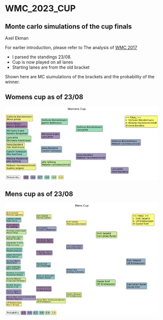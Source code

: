 # WMC_2023_CUP

## Monte carlo simulations of the cup finals
Axel Ekman

For earlier introduction, please refer to The analysis of [WMC 2017](https://github.com/axarekma/WMC_2017_CUP)


- I parsed the standings 23/08.
- Cup is now played on all lanes
- Starting lanes are from the old bracket


Shown here are MC siumulations of the brackets and the probability of the winner.

## Womens cup as of 23/08
![png](FIG/matchplay_W.png)

## Mens cup as of 23/08
![png](FIG/matchplay_M.png)